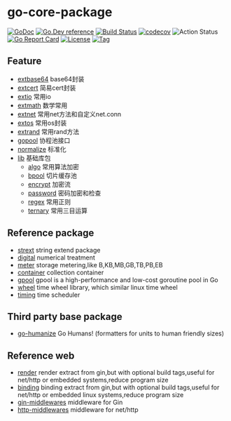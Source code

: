 # go-core-package

[![GoDoc](https://godoc.org/github.com/thinkgos/go-core-package?status.svg)](https://godoc.org/github.com/thinkgos/go-core-package)
[![Go.Dev reference](https://img.shields.io/badge/go.dev-reference-blue?logo=go&logoColor=white)](https://pkg.go.dev/github.com/thinkgos/go-core-package?tab=doc)
[![Build Status](https://www.travis-ci.org/thinkgos/go-core-package.svg?branch=master)](https://www.travis-ci.org/thinkgos/go-core-package)
[![codecov](https://codecov.io/gh/thinkgos/go-core-package/branch/master/graph/badge.svg)](https://codecov.io/gh/thinkgos/go-core-package)
![Action Status](https://github.com/thinkgos/go-core-package/workflows/Go/badge.svg)
[![Go Report Card](https://goreportcard.com/badge/github.com/thinkgos/go-core-package)](https://goreportcard.com/report/github.com/thinkgos/go-core-package)
[![License](https://img.shields.io/github/license/thinkgos/go-core-package)](https://github.com/thinkgos/go-core-package/raw/master/LICENSE)
[![Tag](https://img.shields.io/github/v/tag/thinkgos/go-core-package)](https://github.com/thinkgos/go-core-package/tags)


## Feature 
- [extbase64](#extbase64) base64封装
- [extcert](#extcert) 简易cert封装
- [extio](#extio) 常用io
- [extmath](#extmath) 数学常用
- [extnet](extnet) 常用net方法和自定义net.conn
- [extos](#extos) 常用os封装
- [extrand](#extrand) 常用rand方法
- [gopool](#gopool) 协程池接口
- [normalize](#normalize) 标准化
- [lib](#lib) 基础库包
    - [algo](#algo) 常用算法加密
    - [bpool](#bpool) 切片缓存池
    - [encrypt](#encrypt) 加密流
    - [password](#password) 密码加密和检查
    - [regex](#regex) 常用正则
    - [ternary](#ternary) 常用三目运算

## Reference package

- [strext](https://github.com/thinkgos/strext) string extend package
- [digital](https://github.com/thinkgos/digital) numerical treatment
- [meter](https://github.com/thinkgos/meter) storage metering,like B,KB,MB,GB,TB,PB,EB
- [container](https://github.com/thinkgos/container) collection container
- [gpool](https://github.com/thinkgos/gpool) gpool is a high-performance and low-cost goroutine pool in Go
- [wheel](https://github.com/thinkgos/wheel) time wheel library, which similar linux time wheel
- [timing](https://github.com/thinkgos/timing) time scheduler

## Third party base package
- [go-humanize](https://github.com/dustin/go-humanize) Go Humans! (formatters for units to human friendly sizes)


## Reference web
- [render](https://github.com/thinkgos/render)  render extract from gin,but with optional build tags,useful for net/http or embedded systems,reduce program size
- [binding](https://github.com/thinkgos/binding)  binding extract from gin,but with optional build tags,useful for net/http or embedded linux systems,reduce program size
- [gin-middlewares](https://github.com/thinkgos/gin-middlewares) middleware for Gin
- [http-middlewares](https://github.com/thinkgos/http-middlewares)  middleware for net/http

